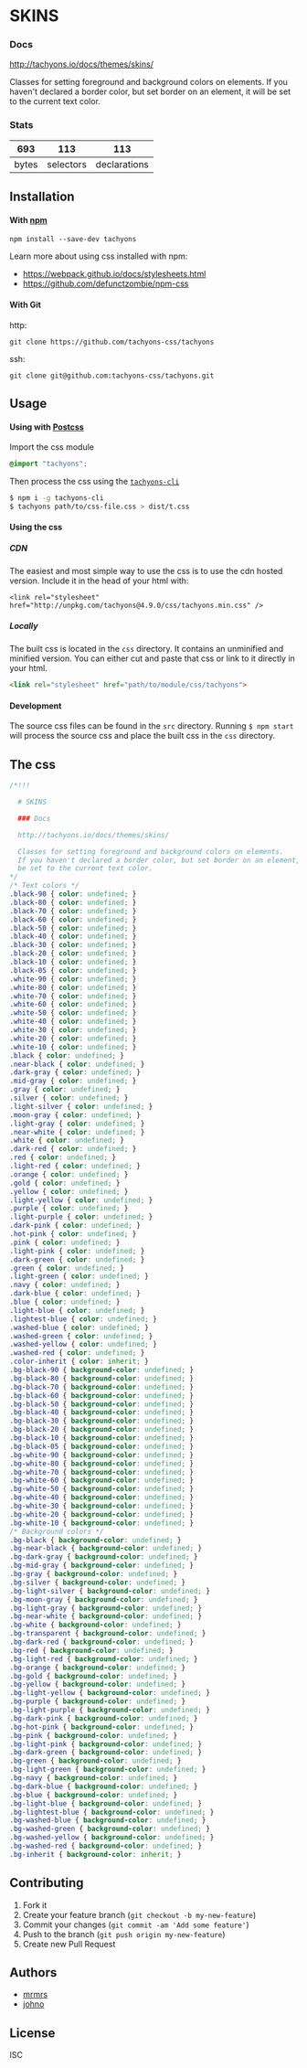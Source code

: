 

# SKINS

### Docs

http://tachyons.io/docs/themes/skins/

Classes for setting foreground and background colors on elements.
If you haven't declared a border color, but set border on an element, it will
be set to the current text color.


### Stats

693 | 113 | 113
---|---|---
bytes | selectors | declarations

## Installation

#### With [npm](https://npmjs.com)

```
npm install --save-dev tachyons
```

Learn more about using css installed with npm:
* https://webpack.github.io/docs/stylesheets.html
* https://github.com/defunctzombie/npm-css

#### With Git

http:
```
git clone https://github.com/tachyons-css/tachyons
```

ssh:
```
git clone git@github.com:tachyons-css/tachyons.git
```

## Usage

#### Using with [Postcss](https://github.com/postcss/postcss)

Import the css module

```css
@import "tachyons";
```

Then process the css using the [`tachyons-cli`](https://github.com/tachyons-css/tachyons-cli)

```sh
$ npm i -g tachyons-cli
$ tachyons path/to/css-file.css > dist/t.css
```

#### Using the css

##### CDN
The easiest and most simple way to use the css is to use the cdn hosted version. Include it in the head of your html with:

```
<link rel="stylesheet" href="http://unpkg.com/tachyons@4.9.0/css/tachyons.min.css" />
```

##### Locally
The built css is located in the `css` directory. It contains an unminified and minified version.
You can either cut and paste that css or link to it directly in your html.

```html
<link rel="stylesheet" href="path/to/module/css/tachyons">
```

#### Development

The source css files can be found in the `src` directory.
Running `$ npm start` will process the source css and place the built css in the `css` directory.

## The css

```css
/*!!!

  # SKINS

  ### Docs

  http://tachyons.io/docs/themes/skins/

  Classes for setting foreground and background colors on elements.
  If you haven't declared a border color, but set border on an element, it will
  be set to the current text color.
*/
/* Text colors */
.black-90 { color: undefined; }
.black-80 { color: undefined; }
.black-70 { color: undefined; }
.black-60 { color: undefined; }
.black-50 { color: undefined; }
.black-40 { color: undefined; }
.black-30 { color: undefined; }
.black-20 { color: undefined; }
.black-10 { color: undefined; }
.black-05 { color: undefined; }
.white-90 { color: undefined; }
.white-80 { color: undefined; }
.white-70 { color: undefined; }
.white-60 { color: undefined; }
.white-50 { color: undefined; }
.white-40 { color: undefined; }
.white-30 { color: undefined; }
.white-20 { color: undefined; }
.white-10 { color: undefined; }
.black { color: undefined; }
.near-black { color: undefined; }
.dark-gray { color: undefined; }
.mid-gray { color: undefined; }
.gray { color: undefined; }
.silver { color: undefined; }
.light-silver { color: undefined; }
.moon-gray { color: undefined; }
.light-gray { color: undefined; }
.near-white { color: undefined; }
.white { color: undefined; }
.dark-red { color: undefined; }
.red { color: undefined; }
.light-red { color: undefined; }
.orange { color: undefined; }
.gold { color: undefined; }
.yellow { color: undefined; }
.light-yellow { color: undefined; }
.purple { color: undefined; }
.light-purple { color: undefined; }
.dark-pink { color: undefined; }
.hot-pink { color: undefined; }
.pink { color: undefined; }
.light-pink { color: undefined; }
.dark-green { color: undefined; }
.green { color: undefined; }
.light-green { color: undefined; }
.navy { color: undefined; }
.dark-blue { color: undefined; }
.blue { color: undefined; }
.light-blue { color: undefined; }
.lightest-blue { color: undefined; }
.washed-blue { color: undefined; }
.washed-green { color: undefined; }
.washed-yellow { color: undefined; }
.washed-red { color: undefined; }
.color-inherit { color: inherit; }
.bg-black-90 { background-color: undefined; }
.bg-black-80 { background-color: undefined; }
.bg-black-70 { background-color: undefined; }
.bg-black-60 { background-color: undefined; }
.bg-black-50 { background-color: undefined; }
.bg-black-40 { background-color: undefined; }
.bg-black-30 { background-color: undefined; }
.bg-black-20 { background-color: undefined; }
.bg-black-10 { background-color: undefined; }
.bg-black-05 { background-color: undefined; }
.bg-white-90 { background-color: undefined; }
.bg-white-80 { background-color: undefined; }
.bg-white-70 { background-color: undefined; }
.bg-white-60 { background-color: undefined; }
.bg-white-50 { background-color: undefined; }
.bg-white-40 { background-color: undefined; }
.bg-white-30 { background-color: undefined; }
.bg-white-20 { background-color: undefined; }
.bg-white-10 { background-color: undefined; }
/* Background colors */
.bg-black { background-color: undefined; }
.bg-near-black { background-color: undefined; }
.bg-dark-gray { background-color: undefined; }
.bg-mid-gray { background-color: undefined; }
.bg-gray { background-color: undefined; }
.bg-silver { background-color: undefined; }
.bg-light-silver { background-color: undefined; }
.bg-moon-gray { background-color: undefined; }
.bg-light-gray { background-color: undefined; }
.bg-near-white { background-color: undefined; }
.bg-white { background-color: undefined; }
.bg-transparent { background-color: undefined; }
.bg-dark-red { background-color: undefined; }
.bg-red { background-color: undefined; }
.bg-light-red { background-color: undefined; }
.bg-orange { background-color: undefined; }
.bg-gold { background-color: undefined; }
.bg-yellow { background-color: undefined; }
.bg-light-yellow { background-color: undefined; }
.bg-purple { background-color: undefined; }
.bg-light-purple { background-color: undefined; }
.bg-dark-pink { background-color: undefined; }
.bg-hot-pink { background-color: undefined; }
.bg-pink { background-color: undefined; }
.bg-light-pink { background-color: undefined; }
.bg-dark-green { background-color: undefined; }
.bg-green { background-color: undefined; }
.bg-light-green { background-color: undefined; }
.bg-navy { background-color: undefined; }
.bg-dark-blue { background-color: undefined; }
.bg-blue { background-color: undefined; }
.bg-light-blue { background-color: undefined; }
.bg-lightest-blue { background-color: undefined; }
.bg-washed-blue { background-color: undefined; }
.bg-washed-green { background-color: undefined; }
.bg-washed-yellow { background-color: undefined; }
.bg-washed-red { background-color: undefined; }
.bg-inherit { background-color: inherit; }
```

## Contributing

1. Fork it
2. Create your feature branch (`git checkout -b my-new-feature`)
3. Commit your changes (`git commit -am 'Add some feature'`)
4. Push to the branch (`git push origin my-new-feature`)
5. Create new Pull Request

## Authors

* [mrmrs](http://mrmrs.io)
* [johno](http://johnotander.com)

## License

ISC

